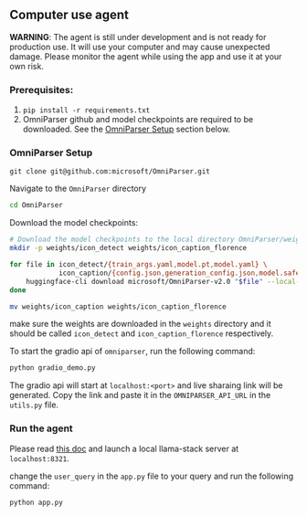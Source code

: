 ## Computer use agent
**WARNING**: The agent is still under development and is not ready for production use. It will use your computer and may cause unexpected damage. Please monitor the agent while using the app and use it at your own risk.
### Prerequisites:
1. `pip install -r requirements.txt`
2. OmniParser github and model checkpoints are required to be downloaded. See the [OmniParser Setup](#omniparser-setup) section below.
### OmniParser Setup
`git clone git@github.com:microsoft/OmniParser.git`

Navigate to the `OmniParser` directory

```bash
cd OmniParser
```

Download the model checkpoints:

```bash
# Download the model checkpoints to the local directory OmniParser/weights/
mkdir -p weights/icon_detect weights/icon_caption_florence

for file in icon_detect/{train_args.yaml,model.pt,model.yaml} \
            icon_caption/{config.json,generation_config.json,model.safetensors}; do
    huggingface-cli download microsoft/OmniParser-v2.0 "$file" --local-dir weights
done

mv weights/icon_caption weights/icon_caption_florence
```

make sure the weights are downloaded in the `weights` directory and it should be called `icon_detect` and `icon_caption_florence` respectively.

To start the gradio api of `omniparser`, run the following command:

```bash
python gradio_demo.py
```

The gradio api will start at `localhost:<port>` and live sharaing link will be generated. Copy the link and paste it in the `OMNIPARSER_API_URL` in the `utils.py` file.

### Run the agent
Please read [this doc](https://llama-stack.readthedocs.io/en/latest/distributions/index.html) and launch a local llama-stack server at `localhost:8321`.


change the `user_query` in the `app.py` file to your query and run the following command:

```bash
python app.py
```
